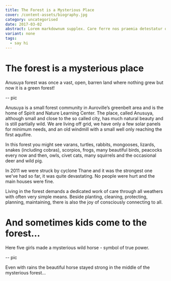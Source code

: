 ```yaml
---
title: The Forest is a Mysterious Place
cover: /content-assets/biography.jpg
category: uncategorised
date: 2017-03-02
abstract: Lorem markdownum supplex. Care ferre nos praemia detestatur oderit vitatumque, tardius pello ostentare; dixit.
variant: none
tags:
  - say hi
---
```


# The forest is a mysterious place

Anusuya forest was once a vast, open, barren land where nothing grew but now it is a green forest!

-- pic

Anusuya is a small forest community in Auroville’s greenbelt area and is the home of Spirit and Nature Learning Center. The place, called Anusuya, although small and close to the so called city, has much natural beauty and is still partially wild. We are living off grid, we have only a few solar panels for minimum needs, and an old windmill with a small well only reaching the first aquifire.

In this forest you might see varans, turtles, rabbits, mongooses, lizards, snakes (including cobras), scorpios, frogs, many beautiful birds, peacocks every now and then, owls, civet cats, many squirrels and the occasional deer and wild pig. 

In 2011 we were struck by cyclone Thane and it was the strongest one we've had so far, it was quite devastating. No people were hurt and the main houses were fine. 

Living in the forest demands a dedicated work of care through all weathers with often very simple means. Beside planting, cleaning, protecting, planning, maintaining, there is also the joy of consciously connecting to all.

# And sometimes kids come to the forest…

Here five girls made a mysterious wild horse - symbol of true power. 

-- pic

Even with rains the beautiful horse stayed strong in the middle of the mysterious forest…